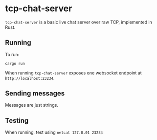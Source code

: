 # tcp-chat-server

`tcp-chat-server` is a basic live chat server over raw TCP, implemented in Rust.

## Running

To run: 

```bash
cargo run
```

When running `tcp-chat-server` exposes one websocket endpoint at `http://localhost:23234`.

## Sending messages

Messages are just strings.

## Testing

When running, test using `netcat 127.0.01 23234`